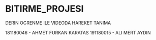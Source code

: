 # BITIRME_PROJESI
DERIN OGRENME ILE VIDEODA HAREKET TANIMA

181180046 - AHMET FURKAN KARATAS
191180015 - ALI MERT AYDIN
